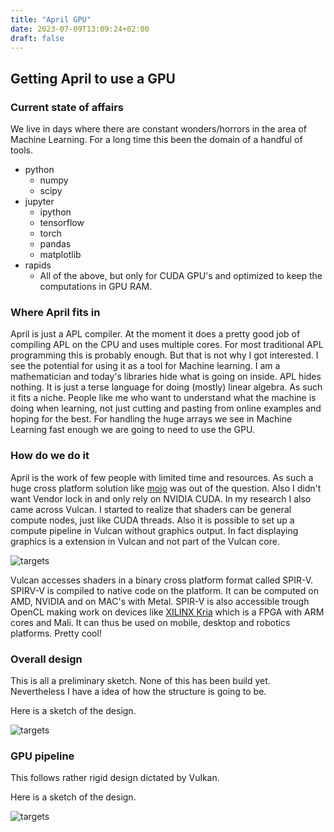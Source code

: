 ```yaml
---
title: "April GPU"
date: 2023-07-09T13:09:24+02:00
draft: false
---
```


## Getting April to use a GPU

### Current state of affairs

We live in days where there are constant wonders/horrors in the area of Machine Learning. 
For a long time this been the domain of a handful of tools.

- python
  - numpy
  - scipy
- jupyter
  - ipython
  - tensorflow
  - torch
  - pandas
  - matplotlib
- rapids
  * All of the above, but only for CUDA GPU's and optimized to keep the computations in GPU RAM.

### Where April fits in

April is just a APL compiler. At the moment it does a pretty good job of compiling APL on
the CPU and uses multiple cores. For most traditional APL programming this is probably
enough. But that is not why I got interested. I see the potential for using it as a tool
for Machine learning. I am a mathematician and today's libraries hide what is going on
inside. APL hides nothing. It is just a terse language for doing (mostly) linear
algebra. As such it fits a niche. People like me who want to understand what the machine is
doing when learning, not just cutting and pasting from online examples and hoping for the
best. For handling the huge arrays we see in Machine Learning fast enough we are going to
need to use the GPU.


### How do we do it

April is the work of few people with limited time and resources. As such a huge cross
platform solution like [mojo](https://www.modular.com/mojo) was out of the question.
Also I didn't want Vendor lock in and only rely on NVIDIA CUDA. In my research I also came
across Vulcan. I started to realize that shaders can be general compute nodes, just like
CUDA threads. Also it is possible to set up a compute pipeline in Vulcan without graphics
output. In fact displaying graphics is a extension in Vulcan and not part of the Vulcan
core. 

![targets](/images/spir.jpg)

Vulcan accesses shaders in a binary cross platform format called SPIR-V.
SPIRV-V is compiled to native code on the platform. It can be computed on AMD, NVIDIA and
on MAC's with Metal. SPIR-V is also accessible trough OpenCL making work on devices like
[XILINX Kria](https://www.xilinx.com/products/som/kria.html) which is a FPGA with ARM
cores and Mali. It can thus be used on mobile, desktop and robotics platforms.
Pretty cool!

### Overall design

This is all a preliminary sketch. None of this has been build yet. Nevertheless I have a
idea of how the structure is going to be.

Here is a sketch of the design.

![targets](/images/april-gpu.svg)


### GPU pipeline

This follows rather rigid design dictated by Vulkan.

Here is a sketch of the design.

![targets](/images/april-vulkan.svg)
